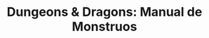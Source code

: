 ---
collection: rolLudoteca
title: 'Dungeons & Dragons: Manual de Monstruos'
image: eewcdd02.png
editorial: 'Edge Entertainment'
editorial_ref: 'EEWCDD02'
isbn: '9788416357642'
type: 'Básico'
web: http://www.edgeent.com/juegos/articulo/dungeons_dragons/monster_manual_manual_de_monstruos
format: 'Libro tapa dura'
system: 'Dungeons & Dragons'
created_at: '2021-01-07T18:08:54+00:00'
---